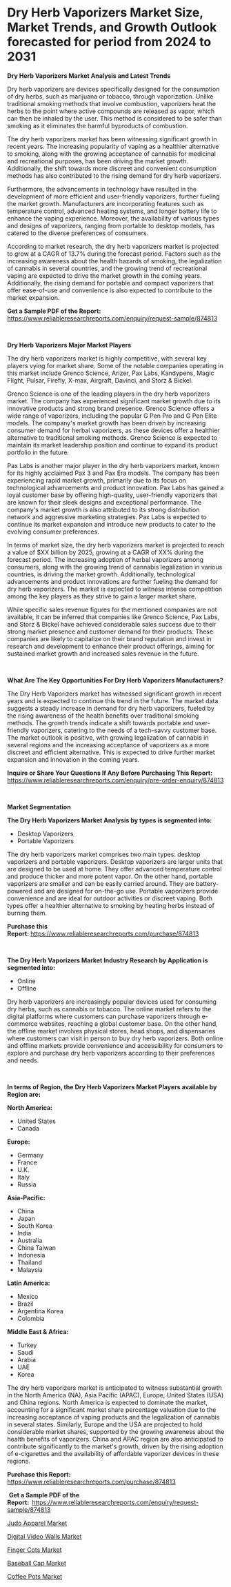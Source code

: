<p><h1>Dry Herb Vaporizers Market Size, Market Trends, and Growth Outlook forecasted for period from 2024 to 2031</h1></p><p><strong>Dry Herb Vaporizers Market Analysis and Latest Trends</strong></p>
<p><p>Dry herb vaporizers are devices specifically designed for the consumption of dry herbs, such as marijuana or tobacco, through vaporization. Unlike traditional smoking methods that involve combustion, vaporizers heat the herbs to the point where active compounds are released as vapor, which can then be inhaled by the user. This method is considered to be safer than smoking as it eliminates the harmful byproducts of combustion.</p><p>The dry herb vaporizers market has been witnessing significant growth in recent years. The increasing popularity of vaping as a healthier alternative to smoking, along with the growing acceptance of cannabis for medicinal and recreational purposes, has been driving the market growth. Additionally, the shift towards more discreet and convenient consumption methods has also contributed to the rising demand for dry herb vaporizers.</p><p>Furthermore, the advancements in technology have resulted in the development of more efficient and user-friendly vaporizers, further fueling the market growth. Manufacturers are incorporating features such as temperature control, advanced heating systems, and longer battery life to enhance the vaping experience. Moreover, the availability of various types and designs of vaporizers, ranging from portable to desktop models, has catered to the diverse preferences of consumers.</p><p>According to market research, the dry herb vaporizers market is projected to grow at a CAGR of 13.7% during the forecast period. Factors such as the increasing awareness about the health hazards of smoking, the legalization of cannabis in several countries, and the growing trend of recreational vaping are expected to drive the market growth in the coming years. Additionally, the rising demand for portable and compact vaporizers that offer ease-of-use and convenience is also expected to contribute to the market expansion.</p></p>
<p><strong>Get a Sample PDF of the Report:&nbsp;</strong> <a href="https://www.reliableresearchreports.com/enquiry/request-sample/874813">https://www.reliableresearchreports.com/enquiry/request-sample/874813</a></p>
<p>&nbsp;</p>
<p><strong>Dry Herb Vaporizers Major Market Players</strong></p>
<p><p>The dry herb vaporizers market is highly competitive, with several key players vying for market share. Some of the notable companies operating in this market include Grenco Science, Arizer, Pax Labs, Kandypens, Magic Flight, Pulsar, Firefly, X-max, Airgraft, Davinci, and Storz & Bickel. </p><p>Grenco Science is one of the leading players in the dry herb vaporizers market. The company has experienced significant market growth due to its innovative products and strong brand presence. Grenco Science offers a wide range of vaporizers, including the popular G Pen Pro and G Pen Elite models. The company's market growth has been driven by increasing consumer demand for herbal vaporizers, as these devices offer a healthier alternative to traditional smoking methods. Grenco Science is expected to maintain its market leadership position and continue to expand its product portfolio in the future.</p><p>Pax Labs is another major player in the dry herb vaporizers market, known for its highly acclaimed Pax 3 and Pax Era models. The company has been experiencing rapid market growth, primarily due to its focus on technological advancements and product innovation. Pax Labs has gained a loyal customer base by offering high-quality, user-friendly vaporizers that are known for their sleek designs and exceptional performance. The company's market growth is also attributed to its strong distribution network and aggressive marketing strategies. Pax Labs is expected to continue its market expansion and introduce new products to cater to the evolving consumer preferences.</p><p>In terms of market size, the dry herb vaporizers market is projected to reach a value of $XX billion by 2025, growing at a CAGR of XX% during the forecast period. The increasing adoption of herbal vaporizers among consumers, along with the growing trend of cannabis legalization in various countries, is driving the market growth. Additionally, technological advancements and product innovations are further fueling the demand for dry herb vaporizers. The market is expected to witness intense competition among the key players as they strive to gain a larger market share.</p><p>While specific sales revenue figures for the mentioned companies are not available, it can be inferred that companies like Grenco Science, Pax Labs, and Storz & Bickel have achieved considerable sales success due to their strong market presence and customer demand for their products. These companies are likely to capitalize on their brand reputation and invest in research and development to enhance their product offerings, aiming for sustained market growth and increased sales revenue in the future.</p></p>
<p>&nbsp;</p>
<p><strong>What Are The Key Opportunities For Dry Herb Vaporizers Manufacturers?</strong></p>
<p><p>The Dry Herb Vaporizers market has witnessed significant growth in recent years and is expected to continue this trend in the future. The market data suggests a steady increase in demand for dry herb vaporizers, fueled by the rising awareness of the health benefits over traditional smoking methods. The growth trends indicate a shift towards portable and user-friendly vaporizers, catering to the needs of a tech-savvy customer base. The market outlook is positive, with growing legalization of cannabis in several regions and the increasing acceptance of vaporizers as a more discreet and efficient alternative. This is expected to drive further market expansion and innovation in the coming years.</p></p>
<p><strong>Inquire or Share Your Questions If Any Before Purchasing This Report:</strong> <a href="https://www.reliableresearchreports.com/enquiry/pre-order-enquiry/874813">https://www.reliableresearchreports.com/enquiry/pre-order-enquiry/874813</a></p>
<p>&nbsp;</p>
<p><strong>Market Segmentation</strong></p>
<p><strong>The Dry Herb Vaporizers Market Analysis by types is segmented into:</strong></p>
<p><ul><li>Desktop Vaporizers</li><li>Portable Vaporizers</li></ul></p>
<p><p>The dry herb vaporizers market comprises two main types: desktop vaporizers and portable vaporizers. Desktop vaporizers are larger units that are designed to be used at home. They offer advanced temperature control and produce thicker and more potent vapor. On the other hand, portable vaporizers are smaller and can be easily carried around. They are battery-powered and are designed for on-the-go use. Portable vaporizers provide convenience and are ideal for outdoor activities or discreet vaping. Both types offer a healthier alternative to smoking by heating herbs instead of burning them.</p></p>
<p><strong>Purchase this Report:&nbsp;</strong><a href="https://www.reliableresearchreports.com/purchase/874813">https://www.reliableresearchreports.com/purchase/874813</a></p>
<p>&nbsp;</p>
<p><strong>The Dry Herb Vaporizers Market Industry Research by Application is segmented into:</strong></p>
<p><ul><li>Online</li><li>Offline</li></ul></p>
<p><p>Dry herb vaporizers are increasingly popular devices used for consuming dry herbs, such as cannabis or tobacco. The online market refers to the digital platforms where customers can purchase vaporizers through e-commerce websites, reaching a global customer base. On the other hand, the offline market involves physical stores, head shops, and dispensaries where customers can visit in person to buy dry herb vaporizers. Both online and offline markets provide convenience and accessibility for consumers to explore and purchase dry herb vaporizers according to their preferences and needs.</p></p>
<p>&nbsp;</p>
<p><strong>In terms of Region, the Dry Herb Vaporizers Market Players available by Region are:</strong></p>
<p>
    <p> <strong> North America: </strong>
        <ul>
            <li>United States</li>
            <li>Canada</li>
        </ul>
        </p> 
    <p> <strong> Europe: </strong>
        <ul>
            <li>Germany</li>
            <li>France</li>
            <li>U.K.</li>
            <li>Italy</li>
            <li>Russia</li>
        </ul>
        </p> 
    <p> <strong> Asia-Pacific: </strong>
        <ul>
            <li>China</li>
            <li>Japan</li>
            <li>South Korea</li>
            <li>India</li>
            <li>Australia</li>
            <li>China Taiwan</li>
            <li>Indonesia</li>
            <li>Thailand</li>
            <li>Malaysia</li>
        </ul>
        </p> 
    <p> <strong> Latin America: </strong>
        <ul>
            <li>Mexico</li>
            <li>Brazil</li>
            <li>Argentina Korea</li>
            <li>Colombia</li>
        </ul>
        </p> 
    <p> <strong> Middle East & Africa: </strong>
        <ul>
            <li>Turkey</li>
            <li>Saudi</li>
            <li>Arabia</li>
            <li>UAE</li>
            <li>Korea</li>
        </ul>
    </p>
    </p>
<p><p>The dry herb vaporizers market is anticipated to witness substantial growth in the North America (NA), Asia Pacific (APAC), Europe, United States (USA) and China regions. North America is expected to dominate the market, accounting for a significant market share percentage valuation due to the increasing acceptance of vaping products and the legalization of cannabis in several states. Similarly, Europe and the USA are projected to hold considerable market shares, supported by the growing awareness about the health benefits of vaporizers. China and APAC region are also anticipated to contribute significantly to the market's growth, driven by the rising adoption of e-cigarettes and the availability of affordable vaporizer devices in these regions.</p></p>
<p><strong>Purchase this Report: </strong><a href="https://www.reliableresearchreports.com/purchase/874813">https://www.reliableresearchreports.com/purchase/874813</a></p>
<p>&nbsp;<strong>Get a Sample PDF of the Report:&nbsp;&nbsp;</strong><a href="https://www.reliableresearchreports.com/enquiry/request-sample/874813">https://www.reliableresearchreports.com/enquiry/request-sample/874813</a></p>
<p><strong></strong></p>
<p><p><a href="https://medium.com/@vincentalvarez1980/judo-apparel-market-insight-market-trends-growth-forecasted-from-2024-to-2031-cb299f0b3a98">Judo Apparel Market</a></p><p><a href="https://medium.com/@lawrenceguerrero666/digital-video-walls-market-furnishes-information-on-market-share-market-trends-and-market-growth-e8aade7b4bdd">Digital Video Walls Market</a></p><p><a href="https://medium.com/@vincentalvarez1980/finger-cots-market-exploring-market-share-market-trends-and-future-growth-045ba00e8580">Finger Cots Market</a></p><p><a href="https://medium.com/@vincentalvarez1980/baseball-cap-market-research-report-its-history-and-forecast-2024-to-2031-4cd3bf68e3e4">Baseball Cap Market</a></p><p><a href="https://medium.com/@vincentalvarez1980/coffee-pots-market-share-evolution-and-market-growth-trends-2024-2031-4e2a049691a1">Coffee Pots Market</a></p></p>